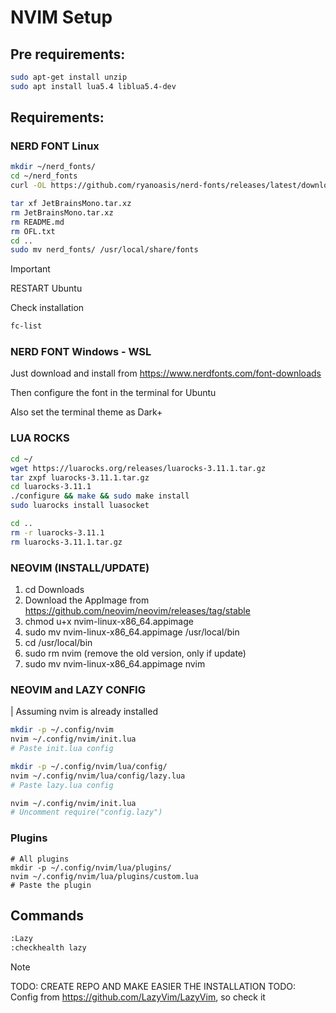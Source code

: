 # NVIM Setup

## Pre requirements:

```bash
sudo apt-get install unzip
sudo apt install lua5.4 liblua5.4-dev
```

## Requirements:

### NERD FONT Linux

```bash
mkdir ~/nerd_fonts/
cd ~/nerd_fonts
curl -OL https://github.com/ryanoasis/nerd-fonts/releases/latest/download/JetBrainsMono.tar.xz

tar xf JetBrainsMono.tar.xz
rm JetBrainsMono.tar.xz
rm README.md
rm OFL.txt
cd ..
sudo mv nerd_fonts/ /usr/local/share/fonts
```
> [!IMPORTANT]  
> RESTART Ubuntu

Check installation
```bash
fc-list
```
### NERD FONT Windows - WSL

Just download and install from https://www.nerdfonts.com/font-downloads

Then configure the font in the terminal for Ubuntu

Also set the terminal theme as Dark+

### LUA ROCKS

```bash
cd ~/
wget https://luarocks.org/releases/luarocks-3.11.1.tar.gz
tar zxpf luarocks-3.11.1.tar.gz
cd luarocks-3.11.1
./configure && make && sudo make install
sudo luarocks install luasocket

cd ..
rm -r luarocks-3.11.1
rm luarocks-3.11.1.tar.gz
```

### NEOVIM (INSTALL/UPDATE)

1. cd Downloads
2. Download the AppImage from https://github.com/neovim/neovim/releases/tag/stable
3. chmod u+x nvim-linux-x86_64.appimage
4. sudo mv nvim-linux-x86_64.appimage /usr/local/bin
5. cd /usr/local/bin
6. sudo rm nvim (remove the old version, only if update)
7. sudo mv nvim-linux-x86_64.appimage nvim


### NEOVIM and LAZY CONFIG

| Assuming nvim is already installed

```bash
mkdir -p ~/.config/nvim
nvim ~/.config/nvim/init.lua
# Paste init.lua config

mkdir -p ~/.config/nvim/lua/config/
nvim ~/.config/nvim/lua/config/lazy.lua
# Paste lazy.lua config

nvim ~/.config/nvim/init.lua
# Uncomment require("config.lazy")

```

### Plugins
```
# All plugins
mkdir -p ~/.config/nvim/lua/plugins/
nvim ~/.config/nvim/lua/plugins/custom.lua
# Paste the plugin
```

## Commands
```bash
:Lazy
:checkhealth lazy
```

> [!NOTE]
> TODO: CREATE REPO AND MAKE EASIER THE INSTALLATION
> TODO: Config from https://github.com/LazyVim/LazyVim, so check it

